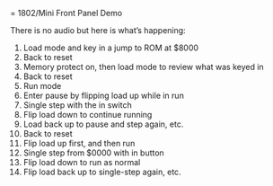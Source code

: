 = 1802/Mini Front Panel Demo

There is no audio but here is what’s happening:

1. Load mode and key in a jump to ROM at $8000
2. Back to reset
3. Memory protect on, then load mode to review what was keyed in
4. Back to reset
5. Run mode
6. Enter pause by flipping load up while in run
7. Single step with the in switch
8. Flip load down to continue running
9. Load back up to pause and step again, etc.
10. Back to reset
11. Flip load up first, and then run
12. Single step from $0000 with in button
13. Flip load down to run as normal
14. Flip load back up to single-step again, etc.
